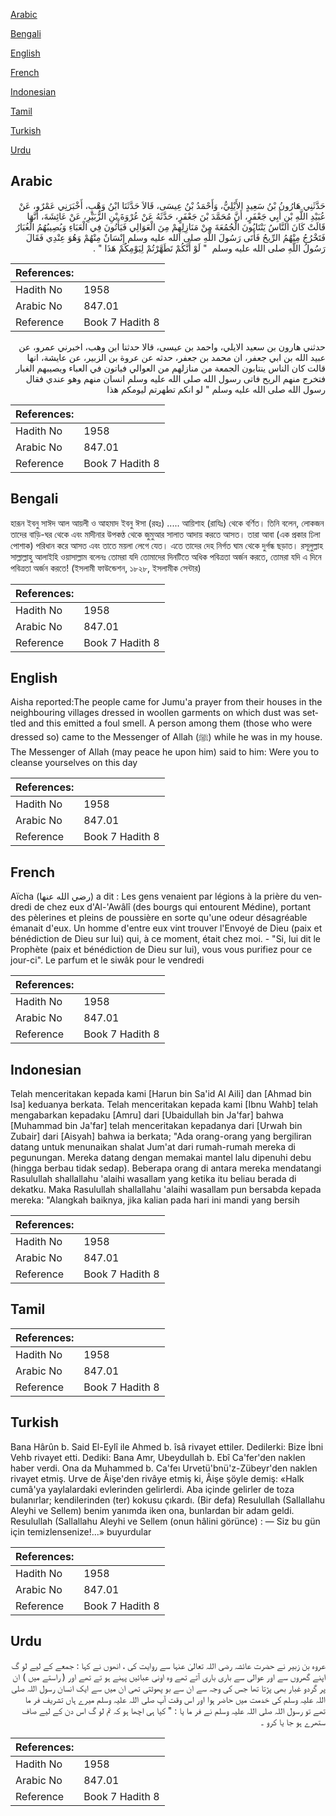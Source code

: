 [Arabic](#arabic)

[Bengali](#bengali)

[English](#english)

[French](#french)

[Indonesian](#indonesian)

[Tamil](#tamil)

[Turkish](#turkish)

[Urdu](#urdu)

## Arabic


<div dir="rtl" lang="ar" style={{fontSize:'larger',backgroundColor:'#f8f9fa',padding:20}}>
حَدَّثَنِي هَارُونُ بْنُ سَعِيدٍ الأَيْلِيُّ، وَأَحْمَدُ بْنُ عِيسَى، قَالاَ حَدَّثَنَا ابْنُ وَهْبٍ، أَخْبَرَنِي عَمْرٌو، عَنْ عُبَيْدِ اللَّهِ بْنِ أَبِي جَعْفَرٍ، أَنَّ مُحَمَّدَ بْنَ جَعْفَرٍ، حَدَّثَهُ عَنْ عُرْوَةَ بْنِ الزُّبَيْرِ، عَنْ عَائِشَةَ، أَنَّهَا قَالَتْ كَانَ النَّاسُ يَنْتَابُونَ الْجُمُعَةَ مِنْ مَنَازِلِهِمْ مِنَ الْعَوَالِي فَيَأْتُونَ فِي الْعَبَاءِ وَيُصِيبُهُمُ الْغُبَارُ فَتَخْرُجُ مِنْهُمُ الرِّيحُ فَأَتَى رَسُولَ اللَّهِ صلى الله عليه وسلم إِنْسَانٌ مِنْهُمْ وَهُوَ عِنْدِي فَقَالَ رَسُولُ اللَّهِ صلى الله عليه وسلم ‏ "‏ لَوْ أَنَّكُمْ تَطَهَّرْتُمْ لِيَوْمِكُمْ هَذَا ‏"‏ ‏.‏
</div>
<div style={{backgroundColor:'#f8f9fa',padding:20, marginBottom: 10}}><table> <thead> <tr> <th>References:</th> <th></th> </tr> </thead> <tbody><tr><td>Hadith No</td><td>1958</td></tr><tr><td>Arabic No</td><td>847.01</td></tr><tr><td>Reference</td><td>Book 7 Hadith 8</td></tr></tbody></table></div>


<div dir="rtl" lang="ar" style={{fontSize:'larger',backgroundColor:'#f8f9fa',padding:20}}>
حدثني هارون بن سعيد الايلي، واحمد بن عيسى، قالا حدثنا ابن وهب، اخبرني عمرو، عن عبيد الله بن ابي جعفر، ان محمد بن جعفر، حدثه عن عروة بن الزبير، عن عايشة، انها قالت كان الناس ينتابون الجمعة من منازلهم من العوالي فياتون في العباء ويصيبهم الغبار فتخرج منهم الريح فاتى رسول الله صلى الله عليه وسلم انسان منهم وهو عندي فقال رسول الله صلى الله عليه وسلم " لو انكم تطهرتم ليومكم هذا
</div>
<div style={{backgroundColor:'#f8f9fa',padding:20, marginBottom: 10}}><table> <thead> <tr> <th>References:</th> <th></th> </tr> </thead> <tbody><tr><td>Hadith No</td><td>1958</td></tr><tr><td>Arabic No</td><td>847.01</td></tr><tr><td>Reference</td><td>Book 7 Hadith 8</td></tr></tbody></table></div>

## Bengali


<div dir="ltr" lang="bn" style={{fontSize:'larger',backgroundColor:'#f8f9fa',padding:20}}>
হারূন ইবনু সাঈদ আল আয়লী ও আহমাদ ইবনু ঈসা (রহঃ) ..... আয়িশাহ (রাযিঃ) থেকে বর্ণিত। তিনি বলেন, লোকজন তাদের বাড়ি-ঘর থেকে এবং মাদীনার উপকণ্ঠ থেকে জুমুআর সালাত আদায় করতে আসত। তারা আবা (এক প্রকার ঢিলা পোশাক) পরিধান করে আসত এবং তাতে ময়লা লেগে যেত। এতে তাদের দেহ নিৰ্গত ঘাম থেকে দুর্গন্ধ ছড়াত। রসূলুল্লাহ সাল্লাল্লাহু আলাইহি ওয়াসাল্লাম বলেনঃ তোমরা যদি তোমাদের দিনটিতে অধিক পবিত্রতা অর্জন করতে, তোমরা যদি এ দিনে পবিত্রতা অর্জন করতে! (ইসলামী ফাউন্ডেশন, ১৮২৮, ইসলামীক সেন্টার)
</div>
<div style={{backgroundColor:'#f8f9fa',padding:20, marginBottom: 10}}><table> <thead> <tr> <th>References:</th> <th></th> </tr> </thead> <tbody><tr><td>Hadith No</td><td>1958</td></tr><tr><td>Arabic No</td><td>847.01</td></tr><tr><td>Reference</td><td>Book 7 Hadith 8</td></tr></tbody></table></div>

## English


<div dir="ltr" lang="en" style={{fontSize:'larger',backgroundColor:'#f8f9fa',padding:20}}>
Aisha reported:The people came for Jumu'a prayer from their houses in the neighbouring villages dressed in woollen garments on which dust was settled and this emitted a foul smell. A person among them (those who were dressed so) came to the Messenger of Allah (ﷺ) while he was in my house. The Messenger of Allah (may peace he upon him) said to him: Were you to cleanse yourselves on this day
</div>
<div style={{backgroundColor:'#f8f9fa',padding:20, marginBottom: 10}}><table> <thead> <tr> <th>References:</th> <th></th> </tr> </thead> <tbody><tr><td>Hadith No</td><td>1958</td></tr><tr><td>Arabic No</td><td>847.01</td></tr><tr><td>Reference</td><td>Book 7 Hadith 8</td></tr></tbody></table></div>

## French


<div dir="ltr" lang="fr" style={{fontSize:'larger',backgroundColor:'#f8f9fa',padding:20}}>
Aïcha (رضي الله عنها) a dit : Les gens venaient par légions à la prière du vendredi de chez eux d'Al-'Awâlî (des bourgs qui entourent Médine), portant des pèlerines et pleins de poussière en sorte qu'une odeur désagréable émanait d'eux. Un homme d'entre eux vint trouver l'Envoyé de Dieu (paix et bénédiction de Dieu sur lui) qui, à ce moment, était chez moi. - "Si, lui dit le Prophète (paix et bénédiction de Dieu sur lui), vous vous purifiez pour ce jour-ci". Le parfum et le siwâk pour le vendredi
</div>
<div style={{backgroundColor:'#f8f9fa',padding:20, marginBottom: 10}}><table> <thead> <tr> <th>References:</th> <th></th> </tr> </thead> <tbody><tr><td>Hadith No</td><td>1958</td></tr><tr><td>Arabic No</td><td>847.01</td></tr><tr><td>Reference</td><td>Book 7 Hadith 8</td></tr></tbody></table></div>

## Indonesian


<div dir="ltr" lang="id" style={{fontSize:'larger',backgroundColor:'#f8f9fa',padding:20}}>
Telah menceritakan kepada kami [Harun bin Sa'id Al Aili] dan [Ahmad bin Isa] keduanya berkata. Telah menceritakan kepada kami [Ibnu Wahb] telah mengabarkan kepadaku [Amru] dari [Ubaidullah bin Ja'far] bahwa [Muhammad bin Ja'far] telah menceritakan kepadanya dari [Urwah bin Zubair] dari [Aisyah] bahwa ia berkata; "Ada orang-orang yang bergiliran datang untuk menunaikan shalat Jum'at dari rumah-rumah mereka di pegunungan. Mereka datang dengan memakai mantel lalu dipenuhi debu (hingga berbau tidak sedap). Beberapa orang di antara mereka mendatangi Rasulullah shallallahu 'alaihi wasallam yang ketika itu beliau berada di dekatku. Maka Rasulullah shallallahu 'alaihi wasallam pun bersabda kepada mereka: "Alangkah baiknya, jika kalian pada hari ini mandi yang bersih
</div>
<div style={{backgroundColor:'#f8f9fa',padding:20, marginBottom: 10}}><table> <thead> <tr> <th>References:</th> <th></th> </tr> </thead> <tbody><tr><td>Hadith No</td><td>1958</td></tr><tr><td>Arabic No</td><td>847.01</td></tr><tr><td>Reference</td><td>Book 7 Hadith 8</td></tr></tbody></table></div>

## Tamil


<div dir="ltr" lang="ta" style={{fontSize:'larger',backgroundColor:'#f8f9fa',padding:20}}>

</div>
<div style={{backgroundColor:'#f8f9fa',padding:20, marginBottom: 10}}><table> <thead> <tr> <th>References:</th> <th></th> </tr> </thead> <tbody><tr><td>Hadith No</td><td>1958</td></tr><tr><td>Arabic No</td><td>847.01</td></tr><tr><td>Reference</td><td>Book 7 Hadith 8</td></tr></tbody></table></div>

## Turkish


<div dir="ltr" lang="tr" style={{fontSize:'larger',backgroundColor:'#f8f9fa',padding:20}}>
Bana Hârûn b. Said El-Eylî ile Ahmed b. îsâ rivayet ettiler. Dedilerki: Bize İbni Vehb rivayet etti. Dediki: Bana Amr, Ubeydullah b. Ebî Ca'fer'den naklen haber verdi. Ona da Muhammed b. Ca'feı Urvetü'bnü'z-Zübeyr'den naklen rivayet etmiş. Urve de Âişe'den rivâye etmiş ki, Âişe şöyle demiş: «Halk cumâ'ya yaylalardaki evlerinden gelirlerdi. Aba içinde gelirler de toza bulanırlar; kendilerinden (ter) kokusu çıkardı. (Bir defa) Resulullah (Sallallahu Aleyhi ve Sellem) benim yanımda iken ona, bunlardan bir adam geldi. Resulullah (Sallallahu Aleyhi ve Sellem (onun hâlini görünce) : — Siz bu gün için temizlensenize!...» buyurdular
</div>
<div style={{backgroundColor:'#f8f9fa',padding:20, marginBottom: 10}}><table> <thead> <tr> <th>References:</th> <th></th> </tr> </thead> <tbody><tr><td>Hadith No</td><td>1958</td></tr><tr><td>Arabic No</td><td>847.01</td></tr><tr><td>Reference</td><td>Book 7 Hadith 8</td></tr></tbody></table></div>

## Urdu


<div dir="rtl" lang="ur" style={{fontSize:'larger',backgroundColor:'#f8f9fa',padding:20}}>
عروہ بن زبیر نے حضرت عائشہ رضی اللہ تعالیٰ عنہا سے روایت کی ، انھوں نے کہا : جمعے کے لیے لو گ اپنے گھروں سے اور عوالی سے باری باری آتے تھے وہ اونی عبائیں پہنے ہو تے تھے اور ( راستے میں ) ان پر گردو غبار بھی پڑتا تھا جس کی وجہ سے ان سے بو پھوٹتی تھی ان میں سے ایک انسان رسول اللہ صلی اللہ علیہ وسلم کی خدمت میں حاضر ہوا اور اس وقت آپ صلی اللہ علیہ وسلم میرے ہاں تشریف فر ما تھے تو رسول اللہ صلی اللہ علیہ وسلم نے فر ما یا : " کیا ہی اچھا ہو کہ تم لو گ اس دن کے لیے صاف ستھرے ہو جا یا کرو ۔
</div>
<div style={{backgroundColor:'#f8f9fa',padding:20, marginBottom: 10}}><table> <thead> <tr> <th>References:</th> <th></th> </tr> </thead> <tbody><tr><td>Hadith No</td><td>1958</td></tr><tr><td>Arabic No</td><td>847.01</td></tr><tr><td>Reference</td><td>Book 7 Hadith 8</td></tr></tbody></table></div>